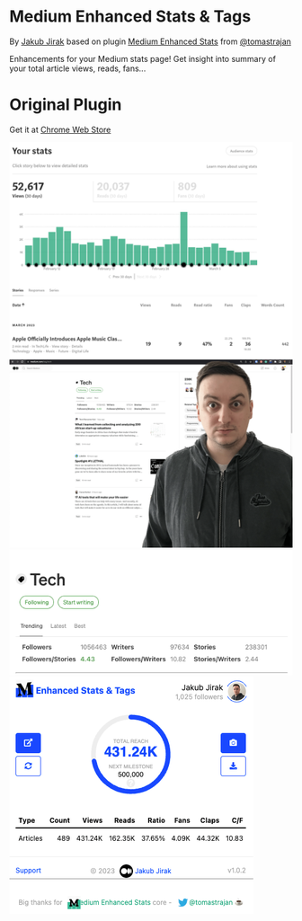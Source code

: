 # Medium Enhanced Stats & Tags 
By [Jakub Jirak](https://jakubjirak.medium.com) based on plugin [Medium Enhanced Stats](https://chrome.google.com/webstore/detail/medium-enhanced-stats/jnomnfoenpdinfkpaaigokicgcfkomjo) from [@tomastrajan](https://twitter.com/tomastrajan)

Enhancements for your Medium stats page! Get insight into summary of your total article views, reads, fans...

# Original Plugin

Get it at [Chrome Web Store](https://chrome.google.com/webstore/detail/medium-enhanced-stats/jnomnfoenpdinfkpaaigokicgcfkomjo)

![Medium Enhanced Stats & Tags](https://raw.githubusercontent.com/JirakJ/medium-enhanced-stats-and-tags/master/assets/img_1.png)
![Medium Enhanced Stats & Tags](https://raw.githubusercontent.com/JirakJ/medium-enhanced-stats-and-tags/master/assets/img_2.png)
![Medium Enhanced Stats & Tags](https://raw.githubusercontent.com/JirakJ/medium-enhanced-stats-and-tags/master/assets/img_3.png)
![Medium Enhanced Stats & Tags](https://raw.githubusercontent.com/JirakJ/medium-enhanced-stats-and-tags/master/assets/img_4.png)
